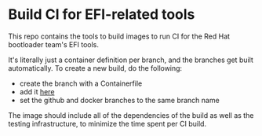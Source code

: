 # Build CI for EFI-related tools

This repo contains the tools to build images to run CI for the Red Hat
bootloader team's EFI tools.

It's literally just a container definition per branch, and the branches get
built automatically.  To create a new build, do the following:
- create the branch with a Containerfile
- add it [here](https://hub.docker.com/repository/docker/vathpela/efi-ci/builds/edit)
- set the github and docker branches to the same branch name

The image should include all of the dependencies of the build as well as the
testing infrastructure, to minimize the time spent per CI build.
